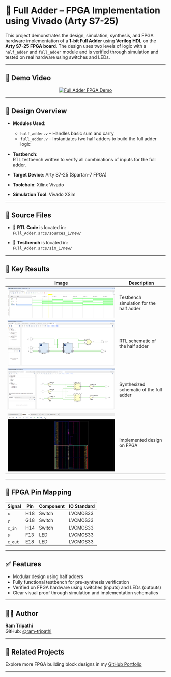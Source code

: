 # 🔢 Full Adder – FPGA Implementation using Vivado (Arty S7-25)

This project demonstrates the design, simulation, synthesis, and FPGA hardware implementation of a **1-bit Full Adder** using **Verilog HDL** on the **Arty S7-25 FPGA board**. The design uses two levels of logic with a `half_adder` and `full_adder` module and is verified through simulation and tested on real hardware using switches and LEDs.

---

## 🎥 Demo Video

<p align="center">
  <a href="https://youtu.be/KnDIoFUm8mU" target="_blank">
    <img src="https://img.youtube.com/vi/KnDIoFUm8mU/0.jpg" alt="Full Adder FPGA Demo" width="600"/>
  </a>
</p>

---

## 📐 Design Overview

- **Modules Used**:
  - `half_adder.v` – Handles basic sum and carry
  - `full_adder.v` – Instantiates two half adders to build the full adder logic

- **Testbench**:  
  RTL testbench written to verify all combinations of inputs for the full adder.

- **Target Device**: Arty S7-25 (Spartan-7 FPGA)  
- **Toolchain**: Xilinx Vivado  
- **Simulation Tool**: Vivado XSim

---

## 📁 Source Files

- 🔸 **RTL Code** is located in:  
  `Full_Adder.srcs/sources_1/new/`

- 🔸 **Testbench** is located in:  
  `Full_Adder.srcs/sim_1/new/`

---

## 🧪 Key Results

| Image | Description |
|-------|-------------|
| ![Half Adder Testbench](Half_adder_testbench_behaviour_Simulation.png) | Testbench simulation for the half adder |
| ![RTL Schematic](RTL_Elaborated_design_schematic_HA.png) | RTL schematic of the half adder |
| ![Synthesis Full Adder](SYNTHESIZED_SCHEMATIC_FA.png) | Synthesized schematic of the full adder |
| ![Implementation Full Adder](Implemented_design_FA.png) | Implemented design on FPGA |

---

## 🔌 FPGA Pin Mapping

| Signal  | Pin | Component | IO Standard |
|---------|-----|-----------|-------------|
| `x`     | H18 | Switch    | LVCMOS33    |
| `y`     | G18 | Switch    | LVCMOS33    |
| `c_in`  | H14 | Switch    | LVCMOS33    |
| `s`     | F13 | LED       | LVCMOS33    |
| `c_out` | E18 | LED       | LVCMOS33    |

---

## ✅ Features

- Modular design using half adders
- Fully functional testbench for pre-synthesis verification
- Verified on FPGA hardware using switches (inputs) and LEDs (outputs)
- Clear visual proof through simulation and implementation schematics

---

## 👨‍💻 Author

**Ram Tripathi**  
GitHub: [@ram-tripathi](https://github.com/ram-tripathi)

---

## 📘 Related Projects

Explore more FPGA building block designs in my [GitHub Portfolio](https://github.com/ram-tripathi/basic-fpga-projects)

---
